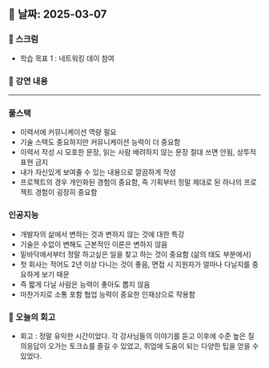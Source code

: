 ## 📅 날짜: 2025-03-07

### 💬 스크럼
- 학습 목표 1 : 네트워킹 데이 참여
  
### 📒 강연 내용
---
### 풀스택
- 이력서에 커뮤니케이션 역량 필요
- 기술 스택도 중요하지만 커뮤니케이션 능력이 더 중요함
- 이력서 작성 시 모호한 문장, 읽는 사람 배려하지 않는 문장 절대 쓰면 안됨, 상투적 표현 금지
- 내가 자신있게 보여줄 수 있는 내용으로 깔끔하게 작성
- 프로젝트의 경우 개인화된 경험이 중요함, 즉 기획부터 정말 제대로 된 하나의 프로젝트 경험이 굉장히 중요함

### 인공지능
- 개발자의 삶에서 변하는 것과 변하지 않는 것에 대한 특강
- 기술은 수없이 변해도 근본적인 이론은 변하지 않음
- 밑바닥에서부터 정말 하고싶은 일을 찾고 하는 것이 중요함 (삶의 태도 부분에서)
- 첫 회사는 적어도 2년 이상 다니는 것이 좋음, 면접 시 지원자가 얼마나 다닐지를 중요하게 보기 때문
- 즉 짧게 다닐 사람은 능력이 좋아도 뽑지 않음
- 마찬가지로 소통 포함 협업 능력이 중요한 인재상으로 작용함


### 💭 오늘의 회고
- 회고 : 정말 유익한 시간이었다. 각 강사님들의 이야기를 듣고 이후에 수준 높은 질의응답이 오가는 토크쇼를 즐길 수 있었고, 취업에 도움이 되는 다양한 팁을 얻을 수 있었다.
